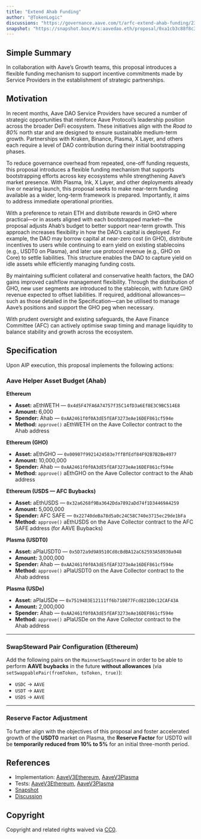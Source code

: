 ```yaml
---
title: "Extend Ahab Funding"
author: "@TokenLogic"
discussions: "https://governance.aave.com/t/arfc-extend-ahab-funding/23213/2"
snapshot: "https://snapshot.box/#/s:aavedao.eth/proposal/0xa1cb3c88f8c30a05dca3c767a60abc31b4f48fe36a4175f421ac0f2e8ab7dbac"
---
```


## Simple Summary

In collaboration with Aave’s Growth teams, this proposal introduces a flexible funding mechanism to support incentive commitments made by Service Providers in the establishment of strategic partnerships.

## Motivation

In recent months, Aave DAO Service Providers have secured a number of strategic opportunities that reinforce Aave Protocol’s leadership position across the broader DeFi ecosystem. These initiatives align with the _Road to 80%_ north star and are designed to ensure sustainable medium-term growth. Partnerships with Kraken, Binance, Plasma, X Layer, and others each require a level of DAO contribution during their initial bootstrapping phases.

To reduce governance overhead from repeated, one-off funding requests, this proposal introduces a flexible funding mechanism that supports bootstrapping efforts across key ecosystems while strengthening Aave’s market presence. With Plasma, Ink, X Layer, and other deployments already live or nearing launch, this proposal seeks to make near-term funding available as a wider, long-term framework is prepared. Importantly, it aims to address immediate operational priorities.

With a preference to retain ETH and distribute rewards in GHO where practical—or in assets aligned with each bootstrapped market—the proposal adjusts Ahab’s budget to better support near-term growth. This approach increases flexibility in how the DAO’s capital is deployed. For example, the DAO may borrow capital at near-zero cost (in GHO), distribute incentives to users while continuing to earn yield on existing stablecoins (e.g., USDT0 on Plasma), and later use protocol revenue (e.g., GHO on Core) to settle liabilities. This structure enables the DAO to capture yield on idle assets while efficiently managing funding costs.

By maintaining sufficient collateral and conservative health factors, the DAO gains improved cashflow management flexibility. Through the distribution of GHO, new user segments are introduced to the stablecoin, with future GHO revenue expected to offset liabilities. If required, additional allowances—such as those detailed in the Specification—can be utilised to manage Aave’s positions and support the GHO peg when necessary.

With prudent oversight and existing safeguards, the Aave Finance Committee (AFC) can actively optimise swap timing and manage liquidity to balance stability and growth across the ecosystem.

## Specification

Upon AIP execution, this proposal implements the following actions:

### Aave Helper Asset Budget (Ahab)

**Ethereum**

- **Asset:** aEthWETH — `0x4d5F47FA6A74757f35C14fD3a6Ef8E3C9BC514E8`
- **Amount:** 6,000
- **Spender:** Ahab — `0xAA2461f0f0A3dE5fEAF3273eAe16DEF861cf594e`
- **Method:** `approve()` aEthWETH on the Aave Collector contract to the Ahab address

**Ethereum (GHO)**

- **Asset:** aEthGHO — `0x00907f9921424583e7ffBfEdf84F92B7B2Be4977`
- **Amount:** 10,000,000
- **Spender:** Ahab — `0xAA2461f0f0A3dE5fEAF3273eAe16DEF861cf594e`
- **Method:** `approve()` aEthGHO on the Aave Collector contract to the Ahab address

**Ethereum (USDS — AFC Buybacks)**

- **Asset:** aEthUSDS — `0x32a6268f9Ba3642Dda7892aDd74f1D34469A4259`
- **Amount:** 5,000,000
- **Spender:** AFC SAFE — `0x22740deBa78d5a0c24C58C740e3715ec29de1bFa`
- **Method:** `approve()` aEthUSDS on the Aave Collector contract to the AFC SAFE address (for AAVE Buybacks)

**Plasma (USDT0)**

- **Asset:** aPlaUSDT0 — `0x5D72a9d9A9510Cd8cBdBA12aC62593A58930a948`
- **Amount:** 3,000,000
- **Spender:** Ahab — `0xAA2461f0f0A3dE5fEAF3273eAe16DEF861cf594e`
- **Method:** `approve()` aPlaUSDT0 on the Aave Collector contract to the Ahab address

**Plasma (USDe)**

- **Asset:** aPlaUSDe — `0x7519403E12111ff6b710877Fcd821D0c12CAF43A`
- **Amount:** 2,000,000
- **Spender:** Ahab — `0xAA2461f0f0A3dE5fEAF3273eAe16DEF861cf594e`
- **Method:** `approve()` aPlaUSDe on the Aave Collector contract to the Ahab address

---

### SwapSteward Pair Configuration (Ethereum)

Add the following pairs on the `MainnetSwapSteward` in order to be able to perform **AAVE buybacks** in the future **without allowances** (via `setSwappablePair(fromToken, toToken, true)`):

- `USDC` → `AAVE`
- `USDT` → `AAVE`
- `USDS` → `AAVE`

---

### Reserve Factor Adjustment

To further align with the objectives of this proposal and foster accelerated growth of the **USDT0** market on Plasma, the **Reserve Factor** for USDT0 will be **temporarily reduced from 10% to 5%** for an initial three-month period.

## References

- Implementation: [AaveV3Ethereum](https://github.com/bgd-labs/aave-proposals-v3/blob/9aa8cc1a5fba882d69b8d87c3ea071137804bb50/src/20251022_Multi_ExtendAhabFunding/AaveV3Ethereum_ExtendAhabFunding_20251022.sol), [AaveV3Plasma](https://github.com/bgd-labs/aave-proposals-v3/blob/9aa8cc1a5fba882d69b8d87c3ea071137804bb50/src/20251022_Multi_ExtendAhabFunding/AaveV3Plasma_ExtendAhabFunding_20251022.sol)
- Tests: [AaveV3Ethereum](https://github.com/bgd-labs/aave-proposals-v3/blob/9aa8cc1a5fba882d69b8d87c3ea071137804bb50/src/20251022_Multi_ExtendAhabFunding/AaveV3Ethereum_ExtendAhabFunding_20251022.t.sol), [AaveV3Plasma](https://github.com/bgd-labs/aave-proposals-v3/blob/9aa8cc1a5fba882d69b8d87c3ea071137804bb50/src/20251022_Multi_ExtendAhabFunding/AaveV3Plasma_ExtendAhabFunding_20251022.t.sol)
- [Snapshot](https://snapshot.box/#/s:aavedao.eth/proposal/0xa1cb3c88f8c30a05dca3c767a60abc31b4f48fe36a4175f421ac0f2e8ab7dbac)
- [Discussion](https://governance.aave.com/t/arfc-extend-ahab-funding/23213/2)

## Copyright

Copyright and related rights waived via [CC0](https://creativecommons.org/publicdomain/zero/1.0/).
